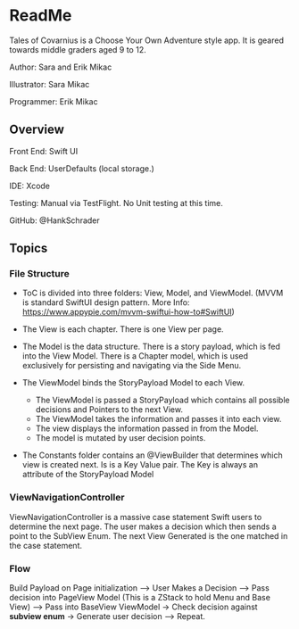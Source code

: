 # ReadMe

Tales of Covarnius is a Choose Your Own Adventure style app. It is geared towards middle graders aged 9 to 12.

Author: Sara and Erik Mikac

Illustrator: Sara Mikac

Programmer: Erik Mikac

## Overview

Front End: Swift UI

Back End: UserDefaults (local storage.)

IDE: Xcode

Testing: Manual via TestFlight. No Unit testing at this time.

GitHub: @HankSchrader

## Topics

### File Structure

- ToC is divided into three folders: View, Model, and ViewModel. (MVVM is standard SwiftUI design pattern. More Info: https://www.appypie.com/mvvm-swiftui-how-to#SwiftUI)
- The View is each chapter. There is one View per page.
- The Model is the data structure. There is a story payload, which is fed into the View Model. There is a Chapter model, which is used exclusively for persisting and navigating via the Side Menu.
- The ViewModel binds the StoryPayload Model to each View.
    - The ViewModel is passed a StoryPayload which contains all possible decisions and Pointers to the next View.
    - The ViewModel takes the information and passes it into each view.
    - The view displays the information passed in from the Model.
    - The model is mutated by user decision points.


- The Constants folder contains an @ViewBuilder that determines which view is created next. Is is a Key Value pair. The Key is always an attribute of the StoryPayload Model

### ViewNavigationController

ViewNavigationController is a massive case statement Swift users to determine the next page. The user makes a decision which then sends a point to the SubView Enum. The next View Generated is the one matched in the case statement.

### Flow

Build Payload on Page initialization --> User Makes a Decision --> Pass decision into PageView Model (This is a ZStack to hold Menu and Base View) --> Pass into BaseView  ViewModel -> Check decision against <strong>subview enum</strong> -> Generate user decision --> Repeat.
